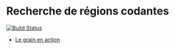 Recherche de régions codantes
=============================

[![Build Status](https://travis-ci.org/InriaMecsci/regions-codantes.png?branch=master)](https://travis-ci.org/InriaMecsci/regions-codantes)

* [Le grain en action](http://inriamecsci.github.com/#!/grains/regions-codantes)

